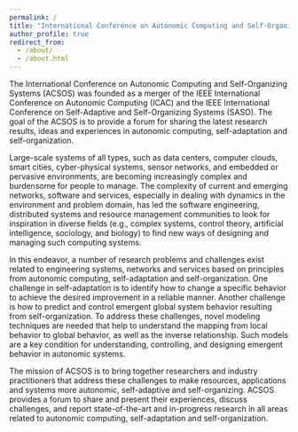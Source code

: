 ```yaml
---
permalink: /
title: "International Conference on Autonomic Computing and Self-Organizing Systems"
author_profile: true
redirect_from: 
  - /about/
  - /about.html
---
```


The International Conference on Autonomic Computing and Self-Organizing Systems (ACSOS) was founded as a merger of the IEEE International Conference on Autonomic Computing (ICAC) and the IEEE International Conference on Self-Adaptive and Self-Organizing Systems (SASO). The goal of the ACSOS is to provide a forum for sharing the latest research results, ideas and experiences in autonomic computing, self-adaptation and self-organization.  
  
Large-scale systems of all types, such as data centers, computer clouds, smart cities, cyber-physical systems, sensor networks, and embedded or pervasive environments, are becoming increasingly complex and burdensome for people to manage. The complexity of current and emerging networks, software and services, especially in dealing with dynamics in the environment and problem domain, has led the software engineering, distributed systems and resource management communities to look for inspiration in diverse fields (e.g., complex systems, control theory, artificial intelligence, sociology, and biology) to find new ways of designing and managing such computing systems.   
  
In this endeavor, a number of research problems and challenges exist related to engineering systems, networks and services based on principles from autonomic computing, self-adaptation and self-organization. One challenge in self-adaptation is to identify how to change a specific behavior to achieve the desired improvement in a reliable manner. Another challenge is how to predict and control emergent global system behavior resulting from self-organization. To address these challenges, novel modeling techniques are needed that help to understand the mapping from local behavior to global behavior, as well as the inverse relationship. Such models are a key condition for understanding, controlling, and designing emergent behavior in autonomic systems.    
  
The mission of ACSOS is to bring together researchers and industry practitioners that address these challenges to make resources, applications and systems more autonomic, self-adaptive and self-organizing. ACSOS provides a forum to share and present their experiences, discuss challenges, and report state-of-the-art and in-progress research in all areas related to autonomic computing, self-adaptation and self-organization.  
